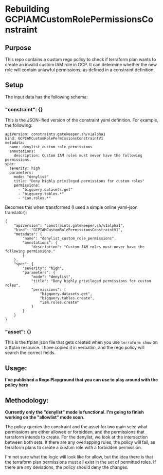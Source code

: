 # Rebuilding GCPIAMCustomRolePermissionsConstraint

## Purpose
This repo contains a custom rego policy to check if terraform plan wants to create an invalid custom IAM role in GCP. It can determine whether the new role will contain unlawful permissions, as defined in a constraint definition.

## Setup
The input data has the following schema:

### "constraint": {}
This is the JSON-ified version of the constraint yaml definition. For example, the following:
```
apiVersion: constraints.gatekeeper.sh/v1alpha1
kind: GCPIAMCustomRolePermissionsConstraintV1
metadata:
  name: denylist_custom_role_permissions
  annotations:
    description: Custom IAM roles must never have the following permissions.
spec:
  severity: high
  parameters:
    mode: "denylist"
    title: "Deny highly privileged permissions for custom roles"
    permissions:
      - "bigquery.datasets.get"
      - "bigquery.tables.*"
      - "iam.roles.*"
```
Becomes this when transformed (I used a simple online yaml-json translator):
```
{
    "apiVersion": "constraints.gatekeeper.sh/v1alpha1",
    "kind": "GCPIAMCustomRolePermissionsConstraintV1",
    "metadata": {
        "name": "denylist_custom_role_permissions",
        "annotations": {
            "description": "Custom IAM roles must never have the following permissions."
        }
    },
    "spec": {
        "severity": "high",
        "parameters": {
            "mode": "denylist",
            "title": "Deny highly privileged permissions for custom roles",
            "permissions": [
                "bigquery.datasets.get",
                "bigquery.tables.create",
                "iam.roles.create"
            ]
        }
    }
}
```
### "asset": {}
This is the tfplan json file that gets created when you use `terraform show` on a tfplan resource. I have copied it in verbatim, and the rego policy will search the correct fields.

## Usage:
**I've published a Rego Playground that you can use to play around with the policy [here](https://play.openpolicyagent.org/p/XXthbwaCkY)**

## Methodology:
**Currently only the "denylist" mode is functional. I'm going to finish working on the "allowlist" mode soon.**

The policy queries the constraint and the asset for two main sets: what permissions are either allowed or forbidden, and the permissions that terraform intends to create. For the denylist, we look at the intersection between both sets. If there are any overlapping rules, the policy will fail, as terraform plans to create a custom role with a forbidden permission.

I'm not sure what the logic will look like for allow, but the idea there is that the terraform plan permissions must all exist in the set of permitted roles. If there are any deviations, the policy should deny the changes.